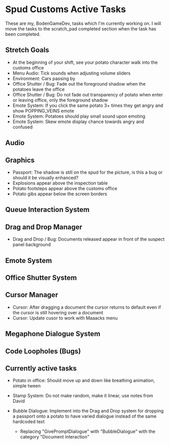 # Spud Customs Active Tasks
These are my, BodenGameDev, tasks which I'm currently working on.
I will move the tasks to the scratch_pad completed section when the task has been completed.


## Stretch Goals
- At the beginning of your shift, see your potato character walk into the customs office
- Menu Audio: Tick sounds when adjusting volume sliders
- Environment: Cars passing by
- Office Shutter / Bug: Fade out the foreground shadow when the potatoes leave the office
- Office Shutter / Bug: Do not fade out transparency of potato when enter or leaving office, only the foreground shadow
- Emote System: If you click the same potato 3+ times they get angry and show POPPING_VEINS emote
- Emote System: Potatoes should play small sound upon emoting
- Emote System: Skew emote display chance towards angry and confused

## Audio

## Graphics
- Passport: The shadow is still on the spud for the picture, is this a bug or should it be visually enhanced? 
- Explosions appear above the inspection table
- Potato footsteps appear above the customs office
- Potato gibs appear below the screen borders

## Queue Interaction System

## Drag and Drop Manager
- Drag and Drop / Bug: Documents released appear in front of the suspect panel background

## Emote System

## Office Shutter System

## Cursor Manager
- Cursor: After dragging a document the cursor returns to default even if the cursor is still hovering over a document 
- Cursor: Update cusor to work with Maaacks menu

## Megaphone Dialogue System

## Code Loopholes (Bugs)

## Currently active tasks
- Potato in office: Should move up and down like breathing animation, simple tween
- Stamp System: Do not make random, make it linear, use notes from David

- Bubble Dialogue: Implement into the Drag and Drop system for dropping a passport onto a potato to have varied dialogue instead of the same hardcoded text
	- Replacing "GivePromptDialogue" with "BubbleDialogue" with the category "Document interaction"